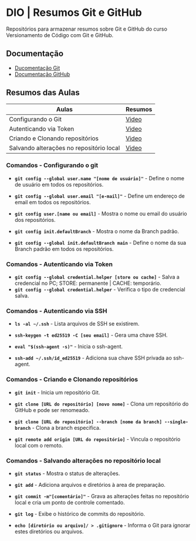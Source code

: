 
# DIO | Resumos Git e GitHub

Repositórios para armazenar resumos sobre Git e GitHub do curso Versionamento de Código com Git e GitHub.

## Documentação
- [Ducomentação Git](https://git-scm.com/doc)
- [Documentação GitHub](https://docs.github.com/pt)

## Resumos das Aulas

| Aulas | Resumos |
|------|---------|
| Configurando o Git| [Video](https://web.dio.me/course/versionamento-de-codigo-com-git-e-github/learning/f9b294d2-f8ca-4364-9031-1e897721b3e2?autoplay=1&back=%2Ftrack%2Fsantander-linux-para-iniciantes&moduleId=undefined&tab=undefined) |
| Autenticando via Token | [Video](https://web.dio.me/course/versionamento-de-codigo-com-git-e-github/learning/3d13d85f-2508-4396-9657-4643d3302c79?autoplay=1&back=%2Ftrack%2Fsantander-linux-para-iniciantes&moduleId=undefined&tab=undefined) |
| Criando e Clonando repositórios | [Video](https://web.dio.me/course/versionamento-de-codigo-com-git-e-github/learning/a377a00b-461c-4ab0-8258-3addd2fef14c?autoplay=1&back=%2Ftrack%2Fsantander-linux-para-iniciantes&moduleId=undefined&tab=undefined)
| Salvando alterações no repositório local | [Video](https://web.dio.me/course/406684a4-396d-4160-94b9-ead934e18564/learning/599dd3dd-d189-474f-a55c-22f37b4472da?autoplay=1&back=%2Ftrack%2Fsantander-linux-para-iniciantes&moduleId=undefined&tab=undefined) | 

### Comandos - Configurando o git

- **```git config --global user.name "[nome de usuário]"```** - Define o nome de usuário em todos os repositórios.
- **```git config --global user.email "[e-mail]"```** - Define um endereço de email em todos os repositórios.
- **```git config user.[name ou email]```** - Mostra o nome ou email do usuário dos repositórios.
- **```git config init.defaultBranch```** - Mostra o nome da Branch padrão.

- **```git config --global init.defaultBranch main```** - Define o nome da sua Branch padrão em todos os repositórios.


### Comandos - Autenticando via Token


- **```git config --global credential.helper [store ou cache]```** - Salva a credencial no PC; STORE: permanente | CACHE: temporário.
- **```git config --global credential.helper```** - Verifica o tipo de credencial salva.


### Comandos - Autenticando via SSH

- **```ls -al ~/.ssh```** - Lista arquivos de SSH se existirem.

- **```ssh-keygen -t ed25519 -C [seu email]```** - Gera uma chave SSH.

- **```eval "$(ssh-agent -s)"```** - Inicia o ssh-agent.

- **```ssh-add ~/.ssh/id_ed25519```** - Adiciona sua chave SSH privada ao ssh-agent.


### Comandos - Criando e Clonando repositórios


- **```git init```** - Inicia um repositório Git.

- **```git clone [URL do repositório] [novo nome]```** - Clona um repositório do GitHub e pode ser renomeado.
- **```git clone [URL do repositório] --branch [nome da branch] --single-branch```** - Clona a branch especifica.

- **```git remote add origin [URL do repositório]```** - Vincula o repositório local com o remoto.


### Comandos - Salvando alterações no repositório local


- **```git status```** - Mostra o status de alterações.

- **```git add```** - Adiciona arquivos e diretórios à area de preparação.

- **```git commit -m"[comentário]"```** - Grava as alterações feitas no repositório local e cria um ponto de controle comentado.

- **```git log```** - Exibe o histórico de commits do repositório.

- **```echo [diretório ou arquivo]/ > .gitignore```** - Informa o Git para ignorar estes diretórios ou arquivos.